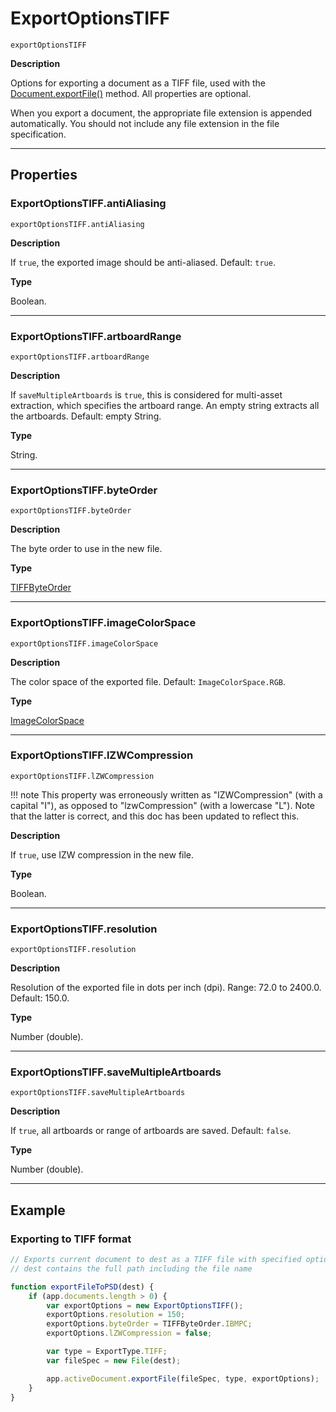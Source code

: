 # ExportOptionsTIFF

`exportOptionsTIFF`

**Description**

Options for exporting a document as a TIFF file, used with the [Document.exportFile()](Document.md#jsobjref-document-exportfile) method. All properties are optional.

When you export a document, the appropriate file extension is appended automatically. You should not include any file extension in the file specification.

---

## Properties

### ExportOptionsTIFF.antiAliasing

`exportOptionsTIFF.antiAliasing`

**Description**

If `true`, the exported image should be anti-aliased. Default: `true`.

**Type**

Boolean.

---

### ExportOptionsTIFF.artboardRange

`exportOptionsTIFF.artboardRange`

**Description**

If `saveMultipleArtboards` is `true`, this is considered for multi-asset extraction, which specifies the artboard range. An empty string extracts all the artboards. Default: empty String.

**Type**

String.

---

### ExportOptionsTIFF.byteOrder

`exportOptionsTIFF.byteOrder`

**Description**

The byte order to use in the new file.

**Type**

[TIFFByteOrder](scripting-constants.md#jsobjref-scripting-constants-tiffbyteorder)

---

### ExportOptionsTIFF.imageColorSpace

`exportOptionsTIFF.imageColorSpace`

**Description**

The color space of the exported file. Default: `ImageColorSpace.RGB`.

**Type**

[ImageColorSpace](scripting-constants.md#jsobjref-scripting-constants-imagecolorspace)

---

### ExportOptionsTIFF.lZWCompression

`exportOptionsTIFF.lZWCompression`

!!! note
    This property was erroneously written as "IZWCompression" (with a capital "I"), as opposed to "lzwCompression" (with a lowercase "L"). Note that the latter is correct, and this doc has been updated to reflect this.

**Description**

If `true`, use IZW compression in the new file.

**Type**

Boolean.

---

### ExportOptionsTIFF.resolution

`exportOptionsTIFF.resolution`

**Description**

Resolution of the exported file in dots per inch (dpi). Range: 72.0 to 2400.0. Default: 150.0.

**Type**

Number (double).

---

### ExportOptionsTIFF.saveMultipleArtboards

`exportOptionsTIFF.saveMultipleArtboards`

**Description**

If `true`, all artboards or range of artboards are saved. Default: `false`.

**Type**

Number (double).

---

## Example

### Exporting to TIFF format

```javascript
// Exports current document to dest as a TIFF file with specified options,
// dest contains the full path including the file name

function exportFileToPSD(dest) {
    if (app.documents.length > 0) {
        var exportOptions = new ExportOptionsTIFF();
        exportOptions.resolution = 150;
        exportOptions.byteOrder = TIFFByteOrder.IBMPC;
        exportOptions.lZWCompression = false;

        var type = ExportType.TIFF;
        var fileSpec = new File(dest);

        app.activeDocument.exportFile(fileSpec, type, exportOptions);
    }
}
```
